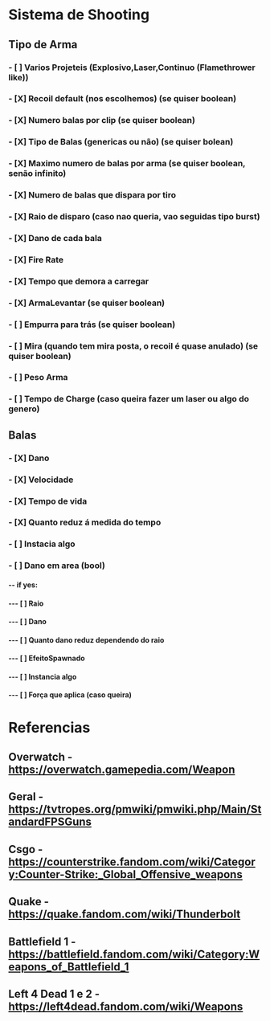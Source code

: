 # Sistema de Shooting

## Tipo de Arma
### - [ ] Varios Projeteis (Explosivo,Laser,Continuo (Flamethrower like))
### - [X] Recoil default (nos escolhemos) (se quiser boolean)
### - [X] Numero balas por clip (se quiser boolean)
### - [X] Tipo de Balas (genericas ou não) (se quiser bolean)
### - [X] Maximo numero de balas por arma (se quiser boolean, senão infinito)
### - [X] Numero de balas que dispara por tiro
### - [X] Raio de disparo (caso nao queria, vao seguidas tipo burst)
### - [X] Dano de cada bala
### - [X] Fire Rate
### - [X] Tempo que demora a carregar
### - [X] ArmaLevantar (se quiser boolean)
### - [ ] Empurra para trás (se quiser boolean)
### - [ ] Mira (quando tem mira posta, o recoil é quase anulado) (se quiser boolean)
### - [ ] Peso Arma
### - [ ] Tempo de Charge  (caso queira fazer um laser ou algo do genero)
## Balas
### - [X] Dano
### - [X] Velocidade
### - [X] Tempo de vida
### - [X] Quanto reduz á medida do tempo
### - [ ] Instacia algo
### - [ ] Dano em area (bool)
#### -- if yes:
#### --- [ ] Raio
#### --- [ ] Dano
#### --- [ ] Quanto dano reduz dependendo do raio
#### --- [ ] EfeitoSpawnado
#### --- [ ] Instancia algo
 #### --- [ ] Força que aplica (caso queira)

# Referencias 
## Overwatch - https://overwatch.gamepedia.com/Weapon
## Geral - https://tvtropes.org/pmwiki/pmwiki.php/Main/StandardFPSGuns
## Csgo - https://counterstrike.fandom.com/wiki/Category:Counter-Strike:_Global_Offensive_weapons
## Quake - https://quake.fandom.com/wiki/Thunderbolt
## Battlefield 1 - https://battlefield.fandom.com/wiki/Category:Weapons_of_Battlefield_1
## Left 4 Dead 1 e 2 - https://left4dead.fandom.com/wiki/Weapons
